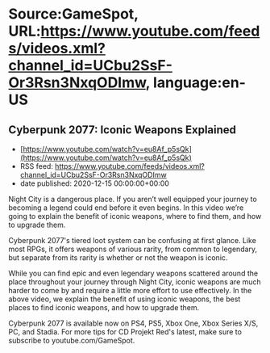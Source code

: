 # Source:GameSpot, URL:https://www.youtube.com/feeds/videos.xml?channel_id=UCbu2SsF-Or3Rsn3NxqODImw, language:en-US

## Cyberpunk 2077: Iconic Weapons Explained
 - [https://www.youtube.com/watch?v=eu8Af_p5sQk](https://www.youtube.com/watch?v=eu8Af_p5sQk)
 - RSS feed: https://www.youtube.com/feeds/videos.xml?channel_id=UCbu2SsF-Or3Rsn3NxqODImw
 - date published: 2020-12-15 00:00:00+00:00

Night City is a dangerous place. If you aren’t well equipped your journey to becoming a legend could end before it even begins. In this video we’re going to explain the benefit of iconic weapons, where to find them, and how to upgrade them.

Cyberpunk 2077's tiered loot system can be confusing at first glance. Like most RPGs, it offers weapons of various rarity, from common to legendary, but separate from its rarity is whether or not the weapon is iconic. 

While you can find epic and even legendary weapons scattered around the place throughout your journey through Night City, iconic weapons are much harder to come by and require a little more effort to use effectively. In the above video, we explain the benefit of using iconic weapons, the best places to find iconic weapons, and how to upgrade them.

Cyberpunk 2077 is available now on PS4, PS5, Xbox One, Xbox Series X/S, PC, and Stadia. For more tips for CD Projekt Red's latest, make sure to subscribe to youtube.com/GameSpot.

